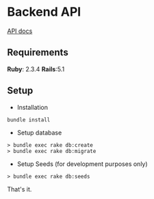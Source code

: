 # Backend API

[API docs](/docs/api.md)

## Requirements
**Ruby**: 2.3.4 
**Rails**:5.1

## Setup
-  Installation
```
bundle install
```

-  Setup database
```
> bundle exec rake db:create
> bundle exec rake db:migrate
```

-  Setup Seeds (for development purposes only)
```
> bundle exec rake db:seeds
```

That's it.


